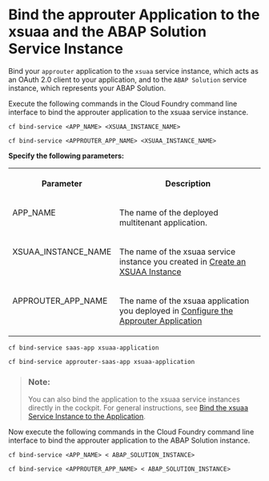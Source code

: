 <!-- loio04b9258a5a49437581f00cddb527d525 -->

# Bind the approuter Application to the xsuaa and the ABAP Solution Service Instance

Bind your `approuter` application to the `xsuaa` service instance, which acts as an OAuth 2.0 client to your application, and to the `ABAP Solution` service instance, which represents your ABAP Solution.

Execute the following commands in the Cloud Foundry command line interface to bind the approuter application to the xsuaa service instance.

```
cf bind-service <APP_NAME> <XSUAA_INSTANCE_NAME>

```

```
cf bind-service <APPROUTER_APP_NAME> <XSUAA_INSTANCE_NAME>

```

**Specify the following parameters:**


<table>
<tr>
<th valign="top">

Parameter



</th>
<th valign="top">

Description



</th>
</tr>
<tr>
<td valign="top">

APP\_NAME



</td>
<td valign="top">

The name of the deployed multitenant application.



</td>
</tr>
<tr>
<td valign="top">

XSUAA\_INSTANCE\_NAME



</td>
<td valign="top">

The name of the xsuaa service instance you created in [Create an XSUAA Instance](create-an-xsuaa-instance-2ce1a96.md)



</td>
</tr>
<tr>
<td valign="top">

APPROUTER\_APP\_NAME



</td>
<td valign="top">

The name of the xsuaa application you deployed in [Configure the Approuter Application](configure-the-approuter-application-3725815.md)



</td>
</tr>
</table>

```
cf bind-service saas-app xsuaa-application
```

```
cf bind-service approuter-saas-app xsuaa-application
```

> ### Note:  
> You can also bind the application to the xsuaa service instances directly in the cockpit. For general instructions, see [Bind the xsuaa Service Instance to the Application](https://help.sap.com/viewer/65de2977205c403bbc107264b8eccf4b/Cloud/en-US/d207931556134f08af388bbb2929de9b.html).

Now execute the following commands in the Cloud Foundry command line interface to bind the approuter application to the ABAP Solution instance.

```
cf bind-service <APP_NAME> < ABAP_SOLUTION_INSTANCE>
```

```
cf bind-service <APPROUTER_APP_NAME> < ABAP_SOLUTION_INSTANCE>
```

